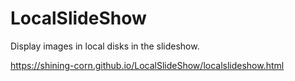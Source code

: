 # LocalSlideShow

Display images in local disks in the slideshow.

https://shining-corn.github.io/LocalSlideShow/localslideshow.html
